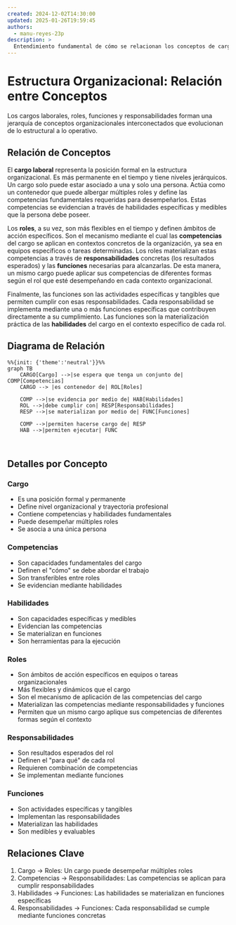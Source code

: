 ```yaml
---
created: 2024-12-02T14:30:00
updated: 2025-01-26T19:59:45
authors:
  - manu-reyes-23p
description: >
  Entendimiento fundamental de cómo se relacionan los conceptos de cargos, roles, responsabilidades y funciones en la estructura organizacional moderna.
---
```


# Estructura Organizacional: Relación entre Conceptos

Los cargos laborales, roles, funciones y responsabilidades forman una jerarquía de conceptos organizacionales interconectados que evolucionan de lo estructural a lo operativo.

## Relación de Conceptos

El **cargo laboral** representa la posición formal en la estructura organizacional. Es más permanente en el tiempo y tiene niveles jerárquicos. Un cargo solo puede estar asociado a una y solo una persona. Actúa como un contenedor que puede albergar múltiples roles y define las competencias fundamentales requeridas para desempeñarlos. Estas competencias se evidencian a través de habilidades específicas y medibles que la persona debe poseer.

Los **roles**, a su vez, son más flexibles en el tiempo y definen ámbitos de acción específicos. Son el mecanismo mediante el cual las **competencias** del cargo se aplican en contextos concretos de la organización, ya sea en equipos específicos o tareas determinadas. Los roles materializan estas competencias a través de **responsabilidades** concretas (los resultados esperados) y las **funciones** necesarias para alcanzarlas. De esta manera, un mismo cargo puede aplicar sus competencias de diferentes formas según el rol que esté desempeñando en cada contexto organizacional.

Finalmente, las funciones son las actividades específicas y tangibles que permiten cumplir con esas responsabilidades. Cada responsabilidad se implementa mediante una o más funciones específicas que contribuyen directamente a su cumplimiento. Las funciones son la materialización práctica de las **habilidades** del cargo en el contexto específico de cada rol.

## Diagrama de Relación

```mermaid
%%{init: {'theme':'neutral'}}%%
graph TB
    CARGO[Cargo] -->|se espera que tenga un conjunto de| COMP[Competencias]
    CARGO --> |es contenedor de| ROL[Roles]
    
    COMP -->|se evidencia por medio de| HAB[Habilidades]
    ROL -->|debe cumplir con| RESP[Responsabilidades]
    RESP -->|se materializan por medio de| FUNC[Funciones]
    
    COMP -->|permiten hacerse cargo de| RESP
    HAB -->|permiten ejecutar| FUNC

    
```

## Detalles por Concepto

### Cargo

- Es una posición formal y permanente
- Define nivel organizacional y trayectoria profesional
- Contiene competencias y habilidades fundamentales
- Puede desempeñar múltiples roles
- Se asocia a una única persona

### Competencias

- Son capacidades fundamentales del cargo
- Definen el "cómo" se debe abordar el trabajo
- Son transferibles entre roles
- Se evidencian mediante habilidades

### Habilidades

- Son capacidades específicas y medibles
- Evidencian las competencias
- Se materializan en funciones
- Son herramientas para la ejecución

### Roles

- Son ámbitos de acción específicos en equipos o tareas organizacionales
- Más flexibles y dinámicos que el cargo
- Son el mecanismo de aplicación de las competencias del cargo
- Materializan las competencias mediante responsabilidades y funciones
- Permiten que un mismo cargo aplique sus competencias de diferentes formas según el contexto

### Responsabilidades

- Son resultados esperados del rol
- Definen el "para qué" de cada rol
- Requieren combinación de competencias
- Se implementan mediante funciones

### Funciones

- Son actividades específicas y tangibles
- Implementan las responsabilidades
- Materializan las habilidades
- Son medibles y evaluables

## Relaciones Clave

1. Cargo → Roles: Un cargo puede desempeñar múltiples roles
2. Competencias → Responsabilidades: Las competencias se aplican para cumplir responsabilidades
3. Habilidades → Funciones: Las habilidades se materializan en funciones específicas
4. Responsabilidades → Funciones: Cada responsabilidad se cumple mediante funciones concretas
